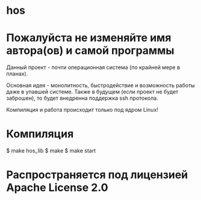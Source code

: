 # hos

# Пожалуйста не изменяйте имя автора(ов) и самой программы

Данный проект - почти операционная система (по крайней мере в планах).

Основная идея - монолитность, быстродействие и возможность работы даже в упавшей системе.
Также в будущем (если проект не будет заброшен), то будет внедренна поддержка ssh протокола.

Компиляция и работа происходит только под ядром Linux!

# Компиляция

$ make hos_lib
$ make
$ make start

# Распространяется под лицензией Apache License 2.0